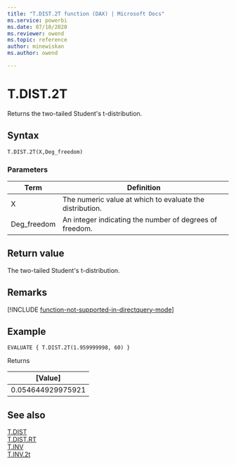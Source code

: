 ```yaml
---
title: "T.DIST.2T function (DAX) | Microsoft Docs"
ms.service: powerbi 
ms.date: 07/10/2020
ms.reviewer: owend
ms.topic: reference
author: minewiskan
ms.author: owend

---
```

# T.DIST.2T

Returns the two-tailed Student's t-distribution.
  
## Syntax  
  
```dax
T.DIST.2T(X,Deg_freedom)
```
  
### Parameters  
  
|Term|Definition|  
|--------|--------------|  
|X|The numeric value at which to evaluate the distribution.|  
|Deg_freedom |An integer indicating the number of degrees of freedom.|
  
## Return value

The two-tailed Student's t-distribution.

## Remarks

[!INCLUDE [function-not-supported-in-directquery-mode](includes/function-not-supported-in-directquery-mode.md)]

## Example  
  
```dax
EVALUATE { T.DIST.2T(1.959999998, 60) }
```

Returns

|[Value]  |
|---------|
|0.054644929975921     |

## See also  

[T.DIST](t-dist-dax.md)  
[T.DIST.RT](t-dist-rt-dax.md)  
[T.INV](t-inv-dax.md)  
[T.INV.2t](t-inv-2t-dax.md)  
  
